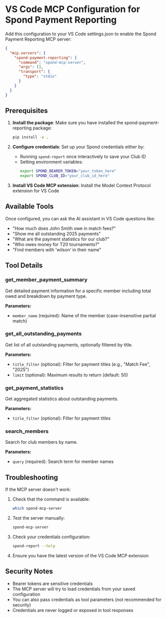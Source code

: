 # VS Code MCP Configuration for Spond Payment Reporting

Add this configuration to your VS Code settings.json to enable the Spond Payment Reporting MCP server:

```json
{
  "mcp.servers": {
    "spond-payment-reporting": {
      "command": "spond-mcp-server",
      "args": [],
      "transport": {
        "type": "stdio"
      }
    }
  }
}
```

## Prerequisites

1. **Install the package**: Make sure you have installed the spond-payment-reporting package:
   ```bash
   pip install -e .
   ```

2. **Configure credentials**: Set up your Spond credentials either by:
   - Running `spond-report` once interactively to save your Club ID
   - Setting environment variables:
     ```bash
     export SPOND_BEARER_TOKEN="your_token_here"
     export SPOND_CLUB_ID="your_club_id_here"
     ```

3. **Install VS Code MCP extension**: Install the Model Context Protocol extension for VS Code

## Available Tools

Once configured, you can ask the AI assistant in VS Code questions like:

- "How much does John Smith owe in match fees?"
- "Show me all outstanding 2025 payments"
- "What are the payment statistics for our club?"
- "Who owes money for T20 tournaments?"
- "Find members with 'wilson' in their name"

## Tool Details

### get_member_payment_summary
Get detailed payment information for a specific member including total owed and breakdown by payment type.

**Parameters:**
- `member_name` (required): Name of the member (case-insensitive partial match)

### get_all_outstanding_payments
Get list of all outstanding payments, optionally filtered by title.

**Parameters:**
- `title_filter` (optional): Filter for payment titles (e.g., "Match Fee", "2025")
- `limit` (optional): Maximum results to return (default: 50)

### get_payment_statistics
Get aggregated statistics about outstanding payments.

**Parameters:**
- `title_filter` (optional): Filter for payment titles

### search_members
Search for club members by name.

**Parameters:**
- `query` (required): Search term for member names

## Troubleshooting

If the MCP server doesn't work:

1. Check that the command is available:
   ```bash
   which spond-mcp-server
   ```

2. Test the server manually:
   ```bash
   spond-mcp-server
   ```

3. Check your credentials configuration:
   ```bash
   spond-report --help
   ```

4. Ensure you have the latest version of the VS Code MCP extension

## Security Notes

- Bearer tokens are sensitive credentials
- The MCP server will try to load credentials from your saved configuration
- You can also pass credentials as tool parameters (not recommended for security)
- Credentials are never logged or exposed in tool responses